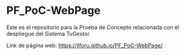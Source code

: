 # PF_PoC-WebPage
Este es el repositorio para la Prueba de Concepto relacionada con el despliegue del Sistema TuGestor.

Link de página web: https://jlforu.github.io/PF_PoC-WebPage/
